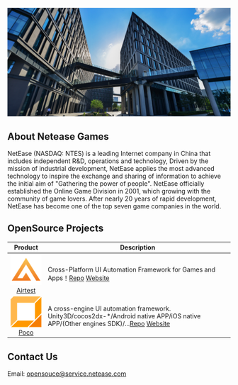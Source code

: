 
![Intro](./resources/netease-office.jpeg)

## About Netease Games

NetEase (NASDAQ: NTES) is a leading Internet company in China that includes independent R&D, operations and technology, Driven by the mission of industrial development, NetEase applies the most advanced technology to inspire the exchange and sharing of information to achieve the initial aim of "Gathering the power of people". NetEase officially established the Online Game Division in 2001, which growing with the community of game lovers. After nearly 20 years of rapid development, NetEase has become one of the top seven game companies in the world.


## OpenSource Projects

| Product | Description |
| :---: |--- |
|![Airtest Logo](./resources/airtest-logo.png)<br/>[Airtest](https://github.com/AirtestProject/Airtest)|Cross-Platform UI Automation Framework for Games and Apps！[Repo](https://github.com/AirtestProject/Airtest)   [Website](https://airtest.netease.com/)|
|![Poco Logo](./resources/poco-logo.png)<br/>[Poco](https://github.com/AirtestProject/Poco)|A cross-engine UI automation framework. Unity3D/cocos2dx-*/Android native APP/iOS native APP/(Other engines SDK)/...[Repo](https://github.com/AirtestProject/Poco)   [Website](https://airtest.netease.com/)|

## Contact Us

Email: opensouce@service.netease.com